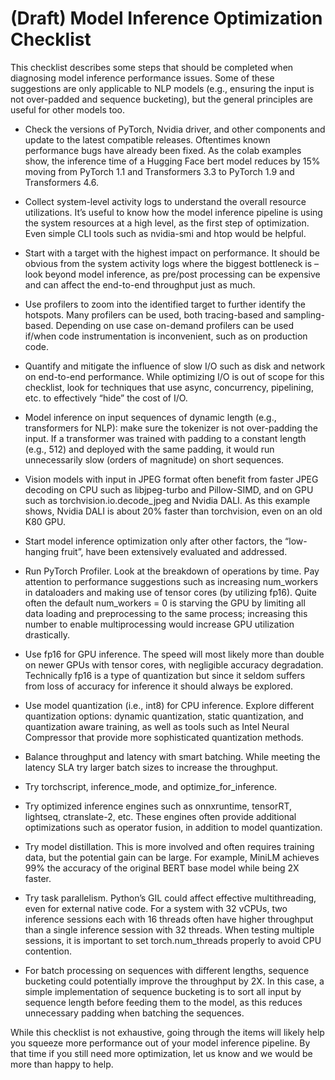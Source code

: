 # (Draft) Model Inference Optimization Checklist

This checklist describes some steps that should be completed when diagnosing model inference performance issues.  Some of these suggestions are only applicable to NLP models (e.g., ensuring the input is not over-padded and sequence bucketing), but the general principles are useful for other models too.

* Check the versions of PyTorch, Nvidia driver, and other components and update to the latest compatible releases.  Oftentimes known performance bugs have already been fixed.  As the colab examples show, the inference time of a Hugging Face bert model reduces by 15% moving from PyTorch 1.1 and Transformers 3.3 to PyTorch 1.9 and Transformers 4.6.

* Collect system-level activity logs to understand the overall resource utilizations. It’s useful to know how the model inference pipeline is using the system resources at a high level, as the first step of optimization.  Even simple CLI tools such as nvidia-smi and htop would be helpful.

* Start with a target with the highest impact on performance.  It should be obvious from the system activity logs where the biggest bottleneck is – look beyond model inference, as pre/post processing can be expensive and can affect the end-to-end throughput just as much.

* Use profilers to zoom into the identified target to further identify the hotspots.  Many profilers can be used, both tracing-based and sampling-based.  Depending on use case on-demand profilers can be used if/when code instrumentation is inconvenient, such as on production code.

* Quantify and mitigate the influence of slow I/O such as disk and network on end-to-end performance.  While optimizing I/O is out of scope for this checklist, look for techniques that use async, concurrency, pipelining, etc. to effectively “hide” the cost of I/O.

* Model inference on input sequences of dynamic length (e.g., transformers for NLP): make sure the tokenizer is not over-padding the input.  If a transformer was trained with padding to a constant length (e.g., 512) and deployed with the same padding, it would run unnecessarily slow (orders of magnitude) on short sequences.

* Vision models with input in JPEG format often benefit from faster JPEG decoding on CPU such as libjpeg-turbo and Pillow-SIMD, and on GPU such as torchvision.io.decode_jpeg and Nvidia DALI.  As this example shows, Nvidia DALI is about 20% faster than torchvision, even on an old K80 GPU.

* Start model inference optimization only after other factors, the “low-hanging fruit”, have been extensively evaluated and addressed.

* Run PyTorch Profiler.  Look at the breakdown of operations by time.  Pay attention to performance suggestions such as increasing num_workers in dataloaders and making use of tensor cores (by utilizing fp16).  Quite often the default num_workers = 0 is starving the GPU by limiting all data loading and preprocessing to the same process; increasing this number to enable multiprocessing would increase GPU utilization drastically.

* Use fp16 for GPU inference.  The speed will most likely more than double on newer GPUs with tensor cores, with negligible accuracy degradation.  Technically fp16 is a type of quantization but since it seldom suffers from loss of accuracy for inference it should always be explored.

* Use model quantization (i.e., int8) for CPU inference.  Explore different quantization options: dynamic quantization, static quantization, and quantization aware training, as well as tools such as Intel Neural Compressor that provide more sophisticated quantization methods.

* Balance throughput and latency with smart batching.  While meeting the latency SLA try larger batch sizes to increase the throughput.

* Try torchscript, inference_mode, and optimize_for_inference.

* Try optimized inference engines such as onnxruntime, tensorRT, lightseq, ctranslate-2, etc.  These engines often provide additional optimizations such as operator fusion, in addition to model quantization.

* Try model distillation.  This is more involved and often requires training data, but the potential gain can be large.  For example, MiniLM achieves 99% the accuracy of the original BERT base model while being 2X faster.

* Try task parallelism.  Python’s GIL could affect effective multithreading, even for external native code.  For a system with 32 vCPUs, two inference sessions each with 16 threads often have higher throughput than a single inference session with 32 threads.  When testing multiple sessions, it is important to set torch.num_threads properly to avoid CPU contention.

* For batch processing on sequences with different lengths, sequence bucketing could potentially improve the throughput by 2X.  In this case, a simple implementation of sequence bucketing is to sort all input by sequence length before feeding them to the model, as this reduces unnecessary padding when batching the sequences.

While this checklist is not exhaustive, going through the items will likely help you squeeze more performance out of your model inference pipeline.  By that time if you still need more optimization, let us know and we would be more than happy to help.
